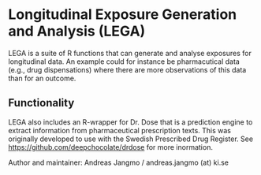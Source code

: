# Longitudinal Exposure Generation and Analysis (LEGA)
LEGA is a suite of R functions that can generate and analyse exposures
for longitudinal data. An example could for instance be pharmacutical
data (e.g., drug dispensations) where there are more observations of this
data than for an outcome.

## Functionality
LEGA also includes an R-wrapper for Dr. Dose that is a prediction engine
to extract information from pharmaceutical prescription texts. This was
originally developed to use with the Swedish Prescribed Drug Register.
See https://github.com/deepchocolate/drdose for more inormation.

Author and maintainer: Andreas Jangmo / andreas.jangmo (at) ki.se
